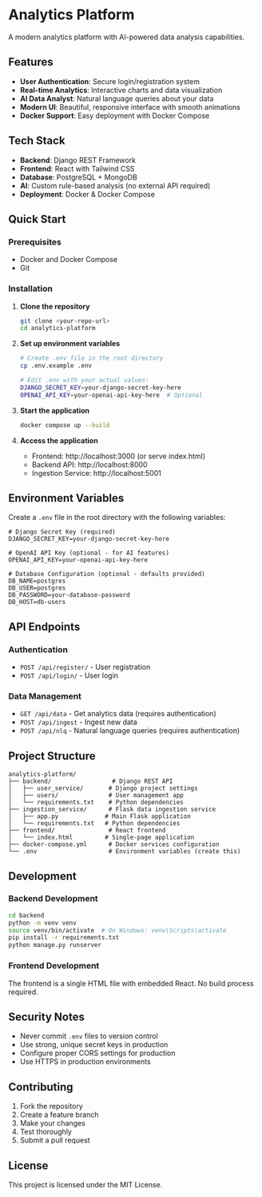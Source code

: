 # Analytics Platform

A modern analytics platform with AI-powered data analysis capabilities.

## Features

- **User Authentication**: Secure login/registration system
- **Real-time Analytics**: Interactive charts and data visualization
- **AI Data Analyst**: Natural language queries about your data
- **Modern UI**: Beautiful, responsive interface with smooth animations
- **Docker Support**: Easy deployment with Docker Compose

## Tech Stack

- **Backend**: Django REST Framework
- **Frontend**: React with Tailwind CSS
- **Database**: PostgreSQL + MongoDB
- **AI**: Custom rule-based analysis (no external API required)
- **Deployment**: Docker & Docker Compose

## Quick Start

### Prerequisites

- Docker and Docker Compose
- Git

### Installation

1. **Clone the repository**
   ```bash
   git clone <your-repo-url>
   cd analytics-platform
   ```

2. **Set up environment variables**
   ```bash
   # Create .env file in the root directory
   cp .env.example .env
   
   # Edit .env with your actual values:
   DJANGO_SECRET_KEY=your-django-secret-key-here
   OPENAI_API_KEY=your-openai-api-key-here  # Optional
   ```

3. **Start the application**
   ```bash
   docker compose up --build
   ```

4. **Access the application**
   - Frontend: http://localhost:3000 (or serve index.html)
   - Backend API: http://localhost:8000
   - Ingestion Service: http://localhost:5001

## Environment Variables

Create a `.env` file in the root directory with the following variables:

```env
# Django Secret Key (required)
DJANGO_SECRET_KEY=your-django-secret-key-here

# OpenAI API Key (optional - for AI features)
OPENAI_API_KEY=your-openai-api-key-here

# Database Configuration (optional - defaults provided)
DB_NAME=postgres
DB_USER=postgres
DB_PASSWORD=your-database-password
DB_HOST=db-users
```

## API Endpoints

### Authentication
- `POST /api/register/` - User registration
- `POST /api/login/` - User login

### Data Management
- `GET /api/data` - Get analytics data (requires authentication)
- `POST /api/ingest` - Ingest new data
- `POST /api/nlq` - Natural language queries (requires authentication)

## Project Structure

```
analytics-platform/
├── backend/                 # Django REST API
│   ├── user_service/       # Django project settings
│   ├── users/              # User management app
│   └── requirements.txt    # Python dependencies
├── ingestion_service/      # Flask data ingestion service
│   ├── app.py             # Main Flask application
│   └── requirements.txt   # Python dependencies
├── frontend/               # React frontend
│   └── index.html         # Single-page application
├── docker-compose.yml      # Docker services configuration
└── .env                    # Environment variables (create this)
```

## Development

### Backend Development
```bash
cd backend
python -m venv venv
source venv/bin/activate  # On Windows: venv\Scripts\activate
pip install -r requirements.txt
python manage.py runserver
```

### Frontend Development
The frontend is a single HTML file with embedded React. No build process required.

## Security Notes

- Never commit `.env` files to version control
- Use strong, unique secret keys in production
- Configure proper CORS settings for production
- Use HTTPS in production environments

## Contributing

1. Fork the repository
2. Create a feature branch
3. Make your changes
4. Test thoroughly
5. Submit a pull request

## License

This project is licensed under the MIT License.
